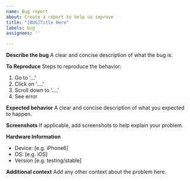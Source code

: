 ```yaml
---
name: Bug report
about: Create a report to help us improve
title: "[BUG]Title Here"
labels: bug
assignees: ''

---
```


**Describe the bug**
A clear and concise description of what the bug is.

**To Reproduce**
Steps to reproduce the behavior:
1. Go to '...'
2. Click on '....'
3. Scroll down to '....'
4. See error

**Expected behavior**
A clear and concise description of what you expected to happen.

**Screenshots**
If applicable, add screenshots to help explain your problem.

**Hardware Information**
 - Device: [e.g. iPhone6]
 - OS: [e.g. iOS]
 - Version [e.g. testing/stable]


**Additional context**
Add any other context about the problem here.
